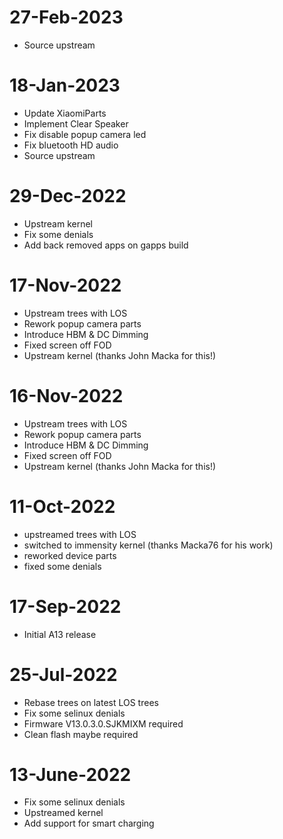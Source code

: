 # 27-Feb-2023
- Source upstream

# 18-Jan-2023
- Update XiaomiParts
- Implement Clear Speaker
- Fix disable popup camera led
- Fix bluetooth HD audio
- Source upstream

# 29-Dec-2022
- Upstream kernel
- Fix some denials
- Add back removed apps on gapps build

# 17-Nov-2022
- Upstream trees with LOS
- Rework popup camera parts
- Introduce HBM & DC Dimming
- Fixed screen off FOD
- Upstream kernel (thanks John Macka for this!)

# 16-Nov-2022
- Upstream trees with LOS
- Rework popup camera parts
- Introduce HBM & DC Dimming
- Fixed screen off FOD
- Upstream kernel (thanks John Macka for this!)

# 11-Oct-2022
- upstreamed trees with LOS
- switched to immensity kernel (thanks Macka76 for his work)
- reworked device parts
- fixed some denials

# 17-Sep-2022
- Initial A13 release

# 25-Jul-2022
- Rebase trees on latest LOS trees
- Fix some selinux denials
- Firmware V13.0.3.0.SJKMIXM required
- Clean flash maybe required

# 13-June-2022

- Fix some selinux denials
- Upstreamed kernel
- Add support for smart charging
